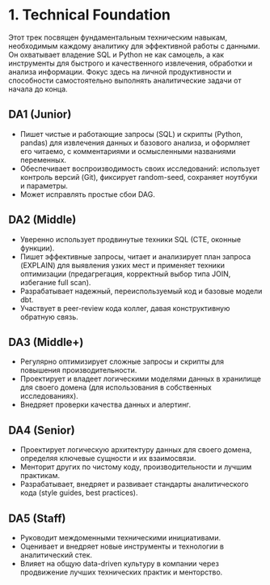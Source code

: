 # 1. Technical Foundation

Этот трек посвящен фундаментальным техническим навыкам, необходимым каждому аналитику для эффективной работы с данными. Он охватывает владение SQL и Python не как самоцель, а как инструменты для быстрого и качественного извлечения, обработки и анализа информации. Фокус здесь на личной продуктивности и способности самостоятельно выполнять аналитические задачи от начала до конца.

## DA1 (Junior)
- Пишет чистые и работающие запросы (SQL) и скрипты (Python, pandas) для извлечения данных и базового анализа, и оформляет его читаемо, с комментариями и осмысленными названиями переменных.
- Обеспечивает воспроизводимость своих исследований: использует контроль версий (Git), фиксирует random-seed, сохраняет ноутбуки и параметры.
- Может исправлять простые сбои DAG.

## DA2 (Middle)
- Уверенно использует продвинутые техники SQL (CTE, оконные функции).
- Пишет эффективные запросы, читает и анализирует план запроса (EXPLAIN) для выявления узких мест и применяет техники оптимизации (предагрегация, корректный выбор типа JOIN, избегание full scan).
- Разрабатывает надежный, переиспользуемый код и базовые модели dbt.
- Участвует в peer-review кода коллег, давая конструктивную обратную связь.

## DA3 (Middle+)
- Регулярно оптимизирует сложные запросы и скрипты для повышения производительности.
- Проектирует и владеет логическими моделями данных в хранилище для своего домена (для использования в собственных исследованиях).
- Внедряет проверки качества данных и алертинг.

## DA4 (Senior)
- Проектирует логическую архитектуру данных для своего домена, определяя ключевые сущности и их взаимосвязи.
- Менторит других по чистому коду, производительности и лучшим практикам.
- Разрабатывает, внедряет и развивает стандарты аналитического кода (style guides, best practices).

## DA5 (Staff)
- Руководит междоменными техническими инициативами.
- Оценивает и внедряет новые инструменты и технологии в аналитический стек.
- Влияет на общую data-driven культуру в компании через продвижение лучших технических практик и менторство. 